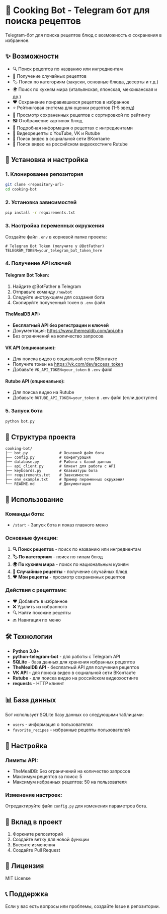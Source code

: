 # 🍳 Cooking Bot - Telegram бот для поиска рецептов

Telegram-бот для поиска рецептов блюд с возможностью сохранения в избранное.

## ✨ Возможности

- 🔍 Поиск рецептов по названию или ингредиентам
- 🎲 Получение случайных рецептов
- 🏷️ Поиск по категориям (закуски, основные блюда, десерты и т.д.)
- 🌍 Поиск по кухням мира (итальянская, японская, мексиканская и др.)
- ❤️ Сохранение понравившихся рецептов в избранное
- ⭐ Рейтинговая система для оценки рецептов (1-5 звезд)
- 📱 Просмотр сохраненных рецептов с сортировкой по рейтингу
- 🖼️ Отображение картинок блюд
- 📝 Подробная информация о рецептах с ингредиентами
- 🎥 Видеорецепты с YouTube, VK и Rutube
- 🔵 Поиск видео в социальной сети ВКонтакте
- 🔴 Поиск видео на российском видеохостинге Rutube

## 🚀 Установка и настройка

### 1. Клонирование репозитория
```bash
git clone <repository-url>
cd cooking-bot
```

### 2. Установка зависимостей
```bash
pip install -r requirements.txt
```

### 3. Настройка переменных окружения

Создайте файл `.env` в корневой папке проекта:

```env
# Telegram Bot Token (получите у @BotFather)
TELEGRAM_TOKEN=your_telegram_bot_token_here
```

### 4. Получение API ключей

#### Telegram Bot Token:
1. Найдите @BotFather в Telegram
2. Отправьте команду `/newbot`
3. Следуйте инструкциям для создания бота
4. Скопируйте полученный токен в `.env` файл

#### TheMealDB API:
- **Бесплатный API без регистрации и ключей**
- Документация: https://www.themealdb.com/api.php
- Без ограничений на количество запросов

#### VK API (опционально):
- Для поиска видео в социальной сети ВКонтакте
- Получите токен на https://vk.com/dev/access_token
- Добавьте `VK_API_TOKEN=your_token` в `.env` файл

#### Rutube API (опционально):
- Для поиска видео на Rutube
- Добавьте `RUTUBE_API_TOKEN=your_token` в `.env` файл (если доступен)

### 5. Запуск бота
```bash
python bot.py
```

## 📁 Структура проекта

```
cooking-bot/
├── bot.py              # Основной файл бота
├── config.py           # Конфигурация
├── database.py         # Работа с базой данных
├── api_client.py       # Клиент для работы с API
├── keyboards.py        # Клавиатуры бота
├── requirements.txt    # Зависимости
├── env_example.txt     # Пример переменных окружения
└── README.md           # Документация
```

## 🎯 Использование

### Команды бота:
- `/start` - Запуск бота и показ главного меню

### Основные функции:
1. **🔍 Поиск рецептов** - поиск по названию или ингредиентам
2. **🏷️ По категориям** - поиск по типам блюд
3. **🌍 По кухням мира** - поиск по национальным кухням
4. **🎲 Случайные рецепты** - получение случайных блюд
5. **❤️ Мои рецепты** - просмотр сохраненных рецептов

### Действия с рецептами:
- ❤️ Добавить в избранное
- ❌ Удалить из избранного
- 🔍 Найти похожие рецепты
- 🔙 Навигация по меню

## 🛠️ Технологии

- **Python 3.8+**
- **python-telegram-bot** - для работы с Telegram API
- **SQLite** - база данных для хранения избранных рецептов
- **TheMealDB API** - бесплатный API для получения рецептов
- **VK API** - для поиска видео в социальной сети ВКонтакте
- **Rutube** - для поиска видео на российском видеохостинге
- **requests** - HTTP клиент

## 📊 База данных

Бот использует SQLite базу данных со следующими таблицами:

- `users` - информация о пользователях
- `favorite_recipes` - избранные рецепты пользователей

## 🔧 Настройка

### Лимиты API:
- TheMealDB: Без ограничений на количество запросов
- Максимум рецептов за поиск: 5
- Максимум избранных рецептов: 50 на пользователя

### Изменение настроек:
Отредактируйте файл `config.py` для изменения параметров бота.

## 🤝 Вклад в проект

1. Форкните репозиторий
2. Создайте ветку для новой функции
3. Внесите изменения
4. Создайте Pull Request

## 📄 Лицензия

MIT License

## 📞 Поддержка

Если у вас есть вопросы или проблемы, создайте Issue в репозитории.
